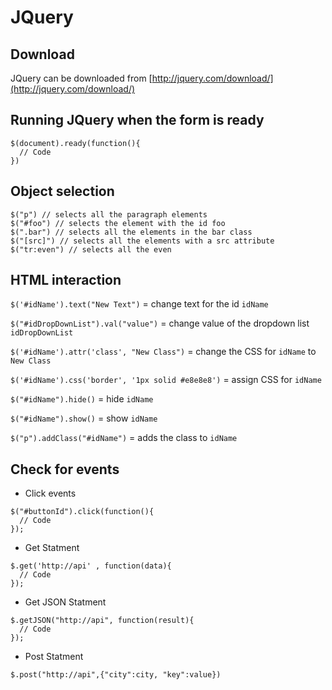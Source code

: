 # JQuery

## Download
JQuery can be downloaded from [http://jquery.com/download/](http://jquery.com/download/)

## Running JQuery when the form is ready
```
$(document).ready(function(){
  // Code
})
```

## Object selection
```
$("p") // selects all the paragraph elements
$("#foo") // selects the element with the id foo
$(".bar") // selects all the elements in the bar class
$("[src]") // selects all the elements with a src attribute
$("tr:even") // selects all the even
```

## HTML interaction
`$('#idName').text("New Text")` = change text for the id `idName`<br>

`$("#idDropDownList").val("value")` = change value of the dropdown list `idDropDownList`<br>

`$('#idName').attr('class', "New Class")` = change the CSS for `idName` to `New Class`<br>

`$('#idName').css('border', '1px solid #e8e8e8')` = assign CSS for `idName`<br>

`$("#idName").hide()` = hide `idName`<br>

`$("#idName").show()` = show `idName`<br>

`$("p").addClass("#idName")` = adds the class to `idName`<br>

## Check for events

* Click events
```
$("#buttonId").click(function(){
  // Code
});
```
* Get Statment
```
$.get('http://api' , function(data){
  // Code
});
 ```
* Get JSON Statment
```
$.getJSON("http://api", function(result){
  // Code
});
```
* Post Statment
```
$.post("http://api",{"city":city, "key":value})
```
